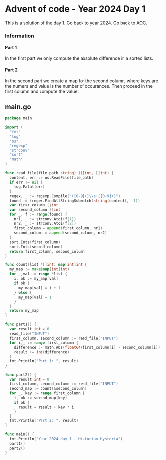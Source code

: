 # Advent of code - Year 2024 Day 1

This is a solution of the [day 1](https://adventofcode.com/2024/day/1). Go back to year [2024](2024.md). Go back to [AOC](../adventofcode.md).

### Information

#### Part 1

In the first part we only compute the absolute difference in a sorted lists.

#### Part 2

In the second part we create a map for the second column, where keys are the numers and value is the number of occurances. Then proceed in the first column and compute the value.


## main.go

```go
package main

import (
  "fmt"
  "log"
  "os"
  "regexp"
  "strconv"
  "sort"
  "math"
)

func read_file(file_path string) ([]int, []int) {
  content, err := os.ReadFile(file_path)
  if err != nil {
    log.Fatal(err)
  }
  regex, _ := regexp.Compile("([0-9]+)\\s+([0-9]+)")
  found := (regex.FindAllStringSubmatch(string(content), -1))
  var first_column []int
  var second_column []int
  for _, f := range(found) {
    nr1, _ := strconv.Atoi(f[1])
    nr2, _ := strconv.Atoi(f[2])
    first_column = append(first_column, nr1)
    second_column = append(second_column, nr2)
  }
  sort.Ints(first_column)
  sort.Ints(second_column)
  return first_column, second_column
}

func count(list *[]int) map[int]int {
  my_map := make(map[int]int)
  for _,val := range *list {
    i, ok := my_map[val]
    if ok {
      my_map[val] = i + 1
    } else {
      my_map[val] = 1
    }
  }
  return my_map
}

func part1() {
  var result int = 0
  read_file("INPUT")
  first_column, second_column := read_file("INPUT")
  for i,_ := range first_column {
    difference := math.Abs(float64(first_column[i] - second_column[i]))
    result += int(difference)
  }
  fmt.Println("Part 1: ", result)
}

func part2() {
  var result int = 0
  first_column, second_column := read_file("INPUT")
  second_map := count(&second_column)
  for _, key := range first_column {
    i, ok := second_map[key]
    if ok {
      result = result + key * i
    }
  }
  fmt.Println("Part 2: ", result)
}

func main() {
  fmt.Println("Year 2024 day 1 - Historian Hysteria")
  part1()
  part2()
}
```

